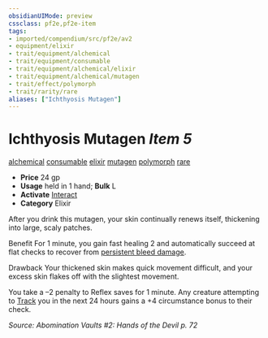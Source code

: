 ```yaml
---
obsidianUIMode: preview
cssclass: pf2e,pf2e-item
tags:
- imported/compendium/src/pf2e/av2
- equipment/elixir
- trait/equipment/alchemical
- trait/equipment/consumable
- trait/equipment/alchemical/elixir
- trait/equipment/alchemical/mutagen
- trait/effect/polymorph
- trait/rarity/rare
aliases: ["Ichthyosis Mutagen"]
---
```

# Ichthyosis Mutagen *Item 5*  
[alchemical](alchemical.md)  [consumable](consumable.md)  [elixir](elixir.md)  [mutagen](mutagen.md)  [polymorph](polymorph.md)  [rare](rare.md)  

- **Price** 24 gp
- **Usage** held in 1 hand; **Bulk** L
- **Activate** [Interact](interact.md)
- **Category** Elixir

After you drink this mutagen, your skin continually renews itself, thickening into large, scaly patches.

Benefit For 1 minute, you gain fast healing 2 and automatically succeed at flat checks to recover from [persistent bleed damage](conditions.md#Persistent%20Damage).

Drawback Your thickened skin makes quick movement difficult, and your excess skin flakes off with the slightest movement.

You take a –2 penalty to Reflex saves for 1 minute. Any creature attempting to [Track](track.md) you in the next 24 hours gains a +4 circumstance bonus to their check.

*Source: Abomination Vaults #2: Hands of the Devil p. 72*